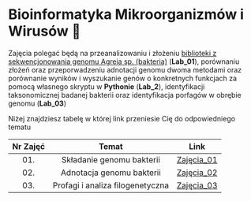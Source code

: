 # Bioinformatyka Mikroorganizmów i Wirusów 🧬

Zajęcia polegać będą na przeanalizowaniu i złożeniu [biblioteki z sekwencjonowania genomu Agreia sp. (bakteria)](https://www.ebi.ac.uk/ena/browser/view/PRJEB40363) (**Lab_01**), porównaniu złożeń oraz przeporwadzeniu adnotacji genomu dwoma metodami oraz porównanie wyników i wyszukanie genów o konkretnych funkcjach za pomocą własnego skryptu w **Pythonie** (**Lab_2**), identyfikacji taksonomicznej badanej bakterii oraz identyfikacja porfagów w obrębie genomu (**Lab_03**)

Niżej znajdziesz tabelę w której link przeniesie Cię do odpowiedniego tematu

| Nr Zajęć | Temat  | Link  |
|:---:|:---:|:---:|
| 01. | Składanie genomu bakterii | [Zajęcia_01](https://github.com/AvirFrog/bmiw/blob/main/Lab_01/README.md) |
| 02. | Adnotacja genomu bakterii | [Zajęcia_02](https://github.com/AvirFrog/bmiw/blob/main/Lab_02/README.md) |
| 03. | Profagi i analiza filogenetyczna | [Zajęcia_03](https://www.youtube.com/watch?v=dQw4w9WgXcQ) |

